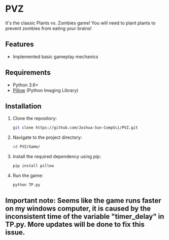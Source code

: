 # PVZ
It's the classic Plants vs. Zombies game! You will need to plant plants to prevent zombies from eating your brains!

## Features
- Implemented basic gameplay mechanics

## Requirements
- Python 3.6+
- [Pillow](https://pypi.org/project/pillow/) (Python Imaging Library)

## Installation
1. Clone the repository:
   ```bash
   git clone https://github.com/Joshua-Sun-CompSci/PVZ.git
2. Navigate to the project directory:
   ```bash
   cd PVZ/Game/
3. Install the required dependency using pip:
   ```bash
   pip install pillow
4. Run the game:
   ```bash
   python TP.py

## Important note: Seems like the game runs faster on my windows computer, it is caused by the inconsistent time of the variable "timer_delay" in TP.py. More updates will be done to fix this issue.
